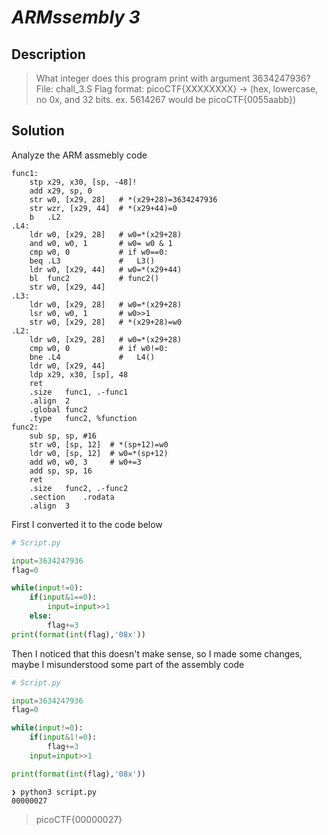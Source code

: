 # **_ARMssembly 3_**
## Description
> What integer does this program print with argument 3634247936? File: chall_3.S Flag format: picoCTF{XXXXXXXX} -> (hex, lowercase, no 0x, and 32 bits. ex. 5614267 would be picoCTF{0055aabb})

## Solution
Analyze the ARM assmebly code
```assembly
func1:
	stp	x29, x30, [sp, -48]!
	add	x29, sp, 0
	str	w0, [x29, 28]	# *(x29+28)=3634247936
	str	wzr, [x29, 44]  # *(x29+44)=0
	b	.L2
.L4:
	ldr	w0, [x29, 28] 	# w0=*(x29+28) 
	and	w0, w0, 1		# w0= w0 & 1
	cmp	w0, 0			# if w0==0:
	beq	.L3				# 	L3()
	ldr	w0, [x29, 44]	# w0=*(x29+44)
	bl	func2			# func2()
	str	w0, [x29, 44]
.L3:
	ldr	w0, [x29, 28] 	# w0=*(x29+28)
	lsr	w0, w0, 1		# w0>>1
	str	w0, [x29, 28]	# *(x29+28)=w0
.L2:
	ldr	w0, [x29, 28]	# w0=*(x29+28)
	cmp	w0, 0			# if w0!=0:
	bne	.L4				# 	L4()
	ldr	w0, [x29, 44]
	ldp	x29, x30, [sp], 48
	ret
	.size	func1, .-func1
	.align	2
	.global	func2
	.type	func2, %function
func2:
	sub	sp, sp, #16		
	str	w0, [sp, 12]  # *(sp+12)=w0
	ldr	w0, [sp, 12]  # w0=*(sp+12)
	add	w0, w0, 3	  # w0+=3
	add	sp, sp, 16
	ret
	.size	func2, .-func2
	.section	.rodata
	.align	3
```
First I converted it to the code below
```py
# Script.py

input=3634247936
flag=0

while(input!=0):
    if(input&1==0):
        input=input>>1
    else:
        flag+=3
print(format(int(flag),'08x'))
```
Then I noticed that this doesn't make sense, so I made some changes, maybe I misunderstood some part of the assembly code 
```py
# Script.py

input=3634247936
flag=0

while(input!=0):
    if(input&1!=0):
        flag+=3
    input=input>>1

print(format(int(flag),'08x'))
```
```console
❯ python3 script.py
00000027
```
>picoCTF{00000027}